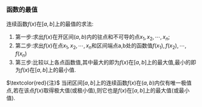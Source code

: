 ### 函数的最值

连续函数$f(x)$在$[a,b]$上的最值的求法:

1. 第一步:求出$f(x)$在开区间$(a,b)$内的驻点和不可导的点$x_1,x_2,\cdots,x_n$;
2. 第二步:求出$f(x)$在点$x_1,x_2,\cdots,x_n$和区间端点a,b处的函数值$f(x_1),f(x_2),\cdots,f(x_n)$
3. 第三步:比较以上各点函数值,其中最大的即为$f(x)$在$[a,b]$上的最大值,最小的即为$f(x)$在$[a,b]$上的最小值.

$\textcolor{red}{注}$ 当闭区间$[a,b]$上的连续函数$f(x)$在$(a,b)$内仅有唯一极值点,若在该点$f(x)$取得极大值(或极小值),则它也是$f(x)$在$[a,b]$上的最大值(或最小值).
